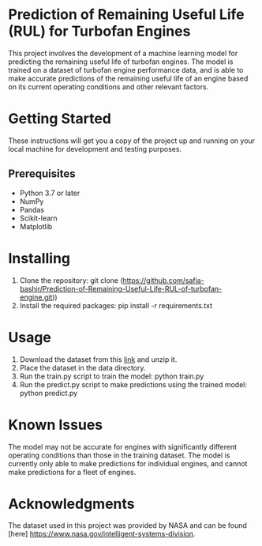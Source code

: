 # Prediction of Remaining Useful Life (RUL) for Turbofan Engines
This project involves the development of a machine learning model for predicting the remaining useful life of turbofan engines. The model is trained on a dataset of turbofan engine performance data, and is able to make accurate predictions of the remaining useful life of an engine based on its current operating conditions and other relevant factors.

# Getting Started
These instructions will get you a copy of the project up and running on your local machine for development and testing purposes.

## Prerequisites
- Python 3.7 or later
- NumPy
- Pandas
- Scikit-learn
- Matplotlib

# Installing
1.  Clone the repository: git clone (https://github.com/safia-bashir/Prediction-of-Remaining-Useful-Life-RUL-of-turbofan-engine.git)) 
2.  Install the required packages: pip install -r requirements.txt
# Usage
1. Download the dataset from this [link](https://www.nasa.gov/intelligent-systems-division) and unzip it.
2. Place the dataset in the data directory.
3. Run the train.py script to train the model: python train.py
4. Run the predict.py script to make predictions using the trained model: python predict.py

# Known Issues
The model may not be accurate for engines with significantly different operating conditions than those in the training dataset.
The model is currently only able to make predictions for individual engines, and cannot make predictions for a fleet of engines.

# Acknowledgments
The dataset used in this project was provided by NASA and can be found [here] https://www.nasa.gov/intelligent-systems-division.



